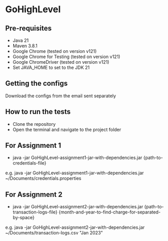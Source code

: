 # GoHighLevel

## Pre-requisites
- Java 21
- Maven 3.8.1
- Google Chrome (tested on version v121)
- Google Chrome for Testing (tested on version v121)
- Google ChromeDriver (tested on version v121)
- Set JAVA_HOME to set to the JDK 21

## Getting the configs
Download the configs from the email sent separately

## How to run the tests
- Clone the repository
- Open the terminal and navigate to the project folder

## For Assignment 1
- java -jar GoHighLevel-assignment1-jar-with-dependencies.jar {path-to-credentials-file}

e.g.  java -jar GoHighLevel-assignment1-jar-with-dependencies.jar ~/Documents/credentials.properties

## For Assignment 2
- java -jar GoHighLevel-assignment2-jar-with-dependencies.jar {path-to-transaction-logs-file} {month-and-year-to-find-charge-for-separated-by-space}

e.g.  java -jar GoHighLevel-assignment2-jar-with-dependencies.jar ~/Documents/transaction-logs.csv "Jan 2023"
